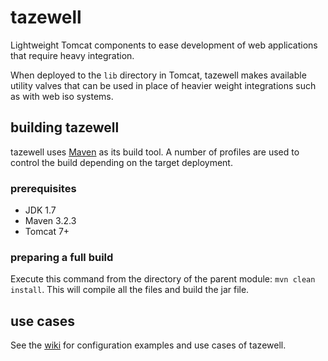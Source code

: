 # tazewell

Lightweight Tomcat components to ease development of web applications that require heavy integration.

When deployed to the `lib` directory in Tomcat, tazewell makes available utility valves that can be used in place of heavier weight integrations such as with web iso systems.

## building tazewell

tazewell uses [Maven](http://maven.apache.org) as its build tool. A number of profiles are used to control the build depending on the target deployment.

### prerequisites

* JDK 1.7
* Maven 3.2.3
* Tomcat 7+

### preparing a full build

Execute this command from the directory of the parent module: `mvn clean install`. This will compile all the files and build the jar file.

## use cases

See the [wiki](https://github.com/argherna/tazewell/wiki#uses) for configuration examples and use cases of tazewell.
